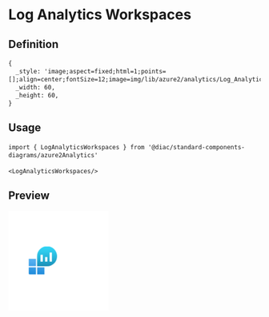 # Log Analytics Workspaces

## Definition

```
{
  _style: 'image;aspect=fixed;html=1;points=[];align=center;fontSize=12;image=img/lib/azure2/analytics/Log_Analytics_Workspaces.svg;strokeColor=none;',
  _width: 60,
  _height: 60,
}
```

## Usage

```
import { LogAnalyticsWorkspaces } from '@diac/standard-components-diagrams/azure2Analytics'

<LogAnalyticsWorkspaces/>
```

## Preview

<img src="./log-analytics-workspaces.png" width="200"/>
